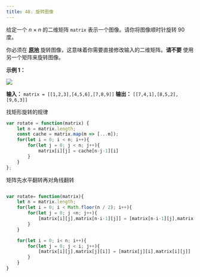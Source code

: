 ```yaml
---
title: 48. 旋转图像
---
```

给定一个 _n_ × _n_ 的二维矩阵 `matrix` 表示一个图像。请你将图像顺时针旋转 90 度。

你必须在 **[原地](https://baike.baidu.com/item/%E5%8E%9F%E5%9C%B0%E7%AE%97%E6%B3%95)** 旋转图像，这意味着你需要直接修改输入的二维矩阵。**请不要** 使用另一个矩阵来旋转图像。

**示例 1：**

![](https://assets.leetcode.com/uploads/2020/08/28/mat1.jpg)

**输入：** `matrix = [[1,2,3],[4,5,6],[7,8,9]]`
**输出：** `[[7,4,1],[8,5,2],[9,6,3]]`

找矩形旋转的规律

```js
var rotate = function(matrix) {
    let n = matrix.length;
    const cache = matrix.map(m => [...m]);
    for(let i = 0; i < n; i++){
        for(let j = 0; j < n; j++){
            matrix[i][j] = cache[n-j-1][i]
        }
    }
};
```

矩阵先水平翻转再对角线翻转

```js

var rotate= function(matrix){
    let n = matrix.length;
    for(let i = 0; i < Math.floor(n / 2); i++){
        for(let j = 0; j <n; j++){
            [matrix[i][j],matrix[n-i-1][j]] = [matrix[n-i-1][j],matrix[i][j]]
        }
    }

    for(let i = 0; i< n; i++){
        for(let j = 0; j < i; j++){
            [matrix[i][j],matrix[j][i]] = [matrix[j][i],matrix[i][j]]
        }
    }
}
```